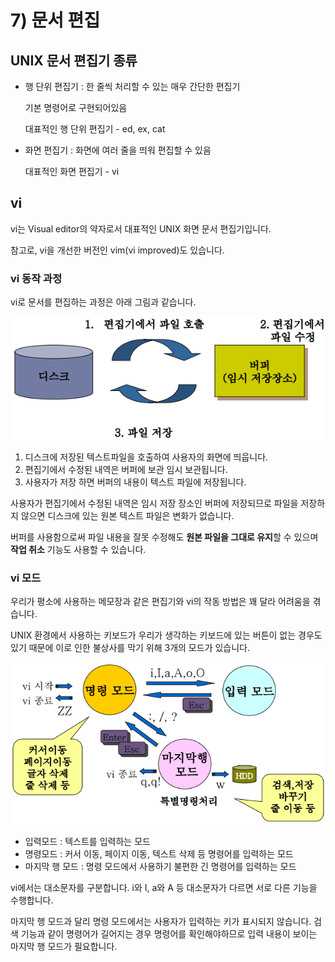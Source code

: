 # 7) 문서 편집

## UNIX 문서 편집기 종류

- 행 단위 편집기 : 한 줄씩 처리할 수 있는 매우 간단한 편집기
    
    기본 명령어로 구현되어있음
    
    대표적인 행 단위 편집기 - ed, ex, cat
    
- 화면 편집기 : 화면에 여러 줄을 띄워 편집할 수 있음
    
    대표적인 화면 편집기 - vi
    

## vi

vi는 Visual editor의 약자로서 대표적인 UNIX 화면 문서 편집기입니다.

참고로, vi을 개선한 버전인 vim(vi improved)도 있습니다.

### vi 동작 과정

vi로 문서를 편집하는 과정은 아래 그림과 같습니다.

<p align="center"><img src="../../images/시스템프로그래밍및보안/7) 문서 편집-Untitled.png"></p>

1. 디스크에 저장된 텍스트파일을 호출하여 사용자의 화면에 띄웁니다.
2. 편집기에서 수정된 내역은 버퍼에 보관 임시 보관됩니다.
3. 사용자가 저장 하면 버퍼의 내용이 텍스트 파일에 저장됩니다.

사용자가 편집기에서 수정된 내역은 임시 저장 장소인 버퍼에 저장되므로 파일을 저장하지 않으면 디스크에 있는 원본 텍스트 파일은 변화가 없습니다.

버퍼를 사용함으로써 파일 내용을 잘못 수정해도 **원본 파일을 그대로 유지**할 수 있으며 **작업 취소** 기능도 사용할 수 있습니다.

### vi 모드

우리가 평소에 사용하는 메모장과 같은 편집기와 vi의 작동 방법은 꽤 달라 어려움을 겪습니다.

UNIX 환경에서 사용하는 키보드가 우리가 생각하는 키보드에 있는 버튼이 없는 경우도 있기 때문에 이로 인한 불상사를 막기 위해 3개의 모드가 있습니다.

<p align="center"><img src="../../images/시스템프로그래밍및보안/7) 문서 편집-Untitled 1.png"></p>

- 입력모드 : 텍스트를 입력하는 모드
- 명령모드 : 커서 이동, 페이지 이동, 텍스트 삭제 등 명령어를 입력하는 모드
- 마지막 행 모드 : 명령 모드에서 사용하기 불편한 긴 명령어를 입력하는 모드

vi에서는 대소문자를 구분합니다. i와 I, a와 A 등 대소문자가 다르면 서로 다른 기능을 수행합니다.

마지막 행 모드과 달리 명령 모드에서는 사용자가 입력하는 키가 표시되지 않습니다. 검색 기능과 같이 명령어가 길어지는 경우 명령어를 확인해야하므로 입력 내용이 보이는 마지막 행 모드가 필요합니다.